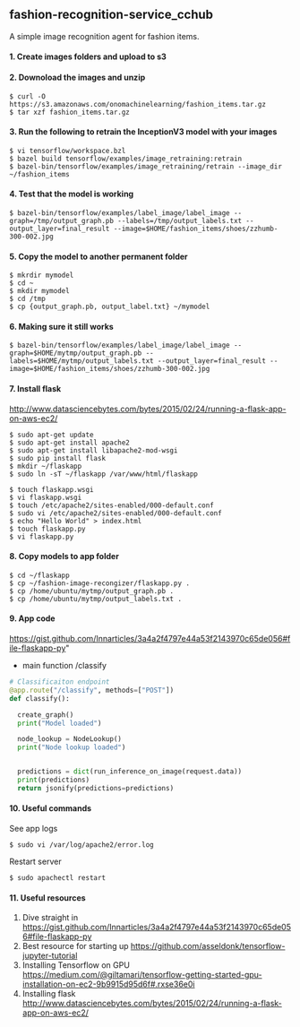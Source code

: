 ## fashion-recognition-service_cchub
A simple image recognition agent for fashion items. 

#### 1. Create images folders and upload to s3

#### 2. Downoload the images and unzip
```
$ curl -O https://s3.amazonaws.com/onomachinelearning/fashion_items.tar.gz
$ tar xzf fashion_items.tar.gz 
```

#### 3. Run the following to retrain the InceptionV3 model with your images
```
$ vi tensorflow/workspace.bzl 
$ bazel build tensorflow/examples/image_retraining:retrain
$ bazel-bin/tensorflow/examples/image_retraining/retrain --image_dir ~/fashion_items
```

#### 4. Test that the model is working
```
$ bazel-bin/tensorflow/examples/label_image/label_image --graph=/tmp/output_graph.pb --labels=/tmp/output_labels.txt -- output_layer=final_result --image=$HOME/fashion_items/shoes/zzhumb-300-002.jpg
```

#### 5. Copy the model to another permanent folder
```
$ mkrdir mymodel
$ cd ~
$ mkdir mymodel
$ cd /tmp 
$ cp {output_graph.pb, output_label.txt} ~/mymodel
```

#### 6. Making sure it still works
```
$ bazel-bin/tensorflow/examples/label_image/label_image --graph=$HOME/mytmp/output_graph.pb --labels=$HOME/mytmp/output_labels.txt --output_layer=final_result --image=$HOME/fashion_items/shoes/zzhumb-300-002.jpg
```


#### 7. Install flask
http://www.datasciencebytes.com/bytes/2015/02/24/running-a-flask-app-on-aws-ec2/
```
$ sudo apt-get update
$ sudo apt-get install apache2
$ sudo apt-get install libapache2-mod-wsgi
$ sudo pip install flask
$ mkdir ~/flaskapp
$ sudo ln -sT ~/flaskapp /var/www/html/flaskapp

$ touch flaskapp.wsgi
$ vi flaskapp.wsgi
$ touch /etc/apache2/sites-enabled/000-default.conf
$ sudo vi /etc/apache2/sites-enabled/000-default.conf
$ echo "Hello World" > index.html
$ touch flaskapp.py
$ vi flaskapp.py
```
#### 8. Copy models to app folder
```
$ cd ~/flaskapp
$ cp ~/fashion-image-recongizer/flaskapp.py .
$ cp /home/ubuntu/mytmp/output_graph.pb .
$ cp /home/ubuntu/mytmp/output_labels.txt .
```
#### 9. App code
https://gist.github.com/Innarticles/3a4a2f4797e44a53f2143970c65de056#file-flaskapp-py"

- main function /classify
```python
# Classificaiton endpoint
@app.route("/classify", methods=["POST"])
def classify():

  create_graph()
  print("Model loaded")

  node_lookup = NodeLookup()
  print("Node lookup loaded")


  predictions = dict(run_inference_on_image(request.data))
  print(predictions)
  return jsonify(predictions=predictions)
```



#### 10. Useful commands
See app logs
```
$ sudo vi /var/log/apache2/error.log
```
Restart server
```
$ sudo apachectl restart
```

#### 11. Useful resources
1. Dive straight in https://gist.github.com/Innarticles/3a4a2f4797e44a53f2143970c65de056#file-flaskapp-py
2. Best resource for starting up https://github.com/asseldonk/tensorflow-jupyter-tutorial
3. Installing Tensorflow on GPU https://medium.com/@giltamari/tensorflow-getting-started-gpu-installation-on-ec2-9b9915d95d6f#.rxse36e0i
4. Installing flask http://www.datasciencebytes.com/bytes/2015/02/24/running-a-flask-app-on-aws-ec2/
